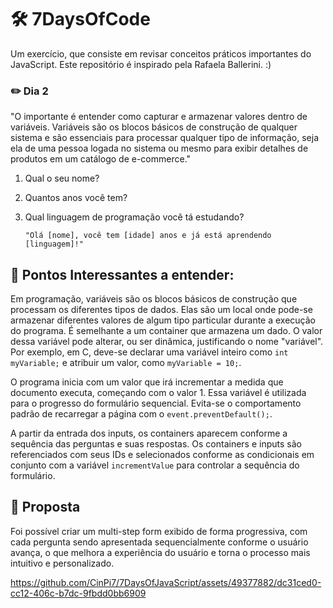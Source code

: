# :hammer_and_wrench: 7DaysOfCode

Um exercício, que consiste em revisar conceitos práticos importantes do JavaScript. Este repositório é inspirado pela Rafaela Ballerini. :)

### :pencil2: Dia 2

"O importante é entender como capturar e armazenar valores dentro de variáveis. Variáveis são os blocos básicos de construção de qualquer sistema e são essenciais para processar qualquer tipo de informação, seja ela de uma pessoa logada no sistema ou mesmo para exibir detalhes de produtos em um catálogo de e-commerce."

1.  Qual o seu nome?
2.  Quantos anos você tem?
3.  Qual linguagem de programação você tá estudando?

        "Olá [nome], você tem [idade] anos e já está aprendendo [linguagem]!"

## :wrench: Pontos Interessantes a entender:

Em programação, variáveis são os blocos básicos de construção que processam os diferentes tipos de dados. Elas são um local onde pode-se armazenar diferentes valores de algum tipo particular durante a execução do programa. É semelhante a um container que armazena um dado. O valor dessa variável pode alterar, ou ser dinâmica, justificando o nome "variável". Por exemplo, em C, deve-se declarar uma variável inteiro como `int myVariable;` e atribuir um valor, como `myVariable = 10;`.

O programa inicia com um valor que irá incrementar a medida que documento executa, começando com o valor 1. Essa variável é utilizada para o progresso do formulário sequencial. Evita-se o comportamento padrão de recarregar a página com o `event.preventDefault();`.

A partir da entrada dos inputs, os containers aparecem conforme a sequência das perguntas e suas respostas. Os containers e inputs são referenciados com seus IDs e selecionados conforme as condicionais em conjunto com a variável `incrementValue` para controlar a sequência do formulário.

## :triangular_ruler: Proposta

Foi possível criar um multi-step form exibido de forma progressiva, com cada pergunta sendo apresentada sequencialmente conforme o usuário avança, o que melhora a experiência do usuário e torna o processo mais intuitivo e personalizado.

https://github.com/CinPi7/7DaysOfJavaScript/assets/49377882/dc31ced0-cc12-406c-b7dc-9fbdd0bb6909

